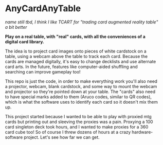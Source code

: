 # AnyCardAnyTable

*name still tbd, I think I like TCART for "trading card augmented reality table" a bit better*

**Play on a real table, with "real" cards, with all the conveniences of a digital card library.**

The idea is to project card images onto pieces of white cardstock on a table, using a webcam above the table to track each card. Because the cards are managed digitally, it's easy to change decklists and use alternate card arts. In the future, features like computer-aided shuffling and searching can improve gameplay too!

This repo is just the code, in order to make everything work you'll also need a projector, webcam, blank cardstock, and some way to mount the webcam and projector so they're pointed down at your table. The "cards" also need to have special marks added to them (Aruco codes, similar to QR codes), which is what the software uses to identify each card so it doesn't mix them up.

This project started because I wanted to be able to play with proxied mtg cards but printing out and sleeving the proxies was a pain. Proxying a 100 card singleton deck took hours, and I wanted to make proxies for a 360 card cube too! So of course I threw dozens of hours at a crazy hardware-software project. Let's see how far we can get.
